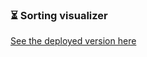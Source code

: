 ### ⏳ Sorting visualizer

[See the deployed version here](https://main--joyful-bubblegum-f17585.netlify.app/)
